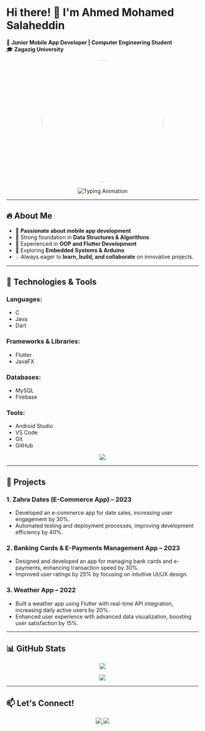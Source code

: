 # Hi there! 👋 I'm Ahmed Mohamed Salaheddin  

🚀 **Junior Mobile App Developer | Computer Engineering Student**  
🎓 **Zagazig University**  

<p align="center">
  <img src="https://res.cloudinary.com/dzg2700cz/image/upload/t_Profile/v1732410318/1732410275515_gfkvuz.png" width="320" height="320" style="border-radius: 50%;" />
</p>

<p align="center">
  <img src="https://readme-typing-svg.herokuapp.com?font=Fira+Code&size=22&pause=1000&color=F78C6C&center=true&vCenter=true&width=700&lines=Passionate+Mobile+App+Developer;Expert+in+Data+Structures+%26+Algorithms;Mastering+OOP+%26+Flutter+Development;Exploring+Embedded+Systems+%26+Arduino!+🚀" alt="Typing Animation" />
</p>

---

## 🔥 About Me  
- 🔹 **Passionate about mobile app development**  
- 🔹 Strong foundation in **Data Structures & Algorithms**  
- 🔹 Experienced in **OOP and Flutter Development**  
- 🔹 Exploring **Embedded Systems & Arduino**  
- 💡 Always eager to **learn, build, and collaborate** on innovative projects.  

---

## 🚀 Technologies & Tools  
### **Languages:**  
- C  
- Java  
- Dart  

### **Frameworks & Libraries:**  
- Flutter  
- JavaFX  

### **Databases:**  
- MySQL  
- Firebase  

### **Tools:**  
- Android Studio  
- VS Code  
- Git  
- GitHub  

<p align="center">
  <img src="https://skillicons.dev/icons?i=dart,flutter,androidstudio,git,github,vscode,figma,arduino" />
</p>

---

## 📂 Projects  
### 1. Zahra Dates (E-Commerce App) – 2023  
- Developed an e-commerce app for date sales, increasing user engagement by 30%.
- Automated testing and deployment processes, improving development efficiency by 40%.

### 2. Banking Cards & E-Payments Management App – 2023  
- Designed and developed an app for managing bank cards and e-payments, enhancing transaction speed by 30%.
- Improved user ratings by 25% by focusing on intuitive UI/UX design.

### 3. Weather App – 2022  
- Built a weather app using Flutter with real-time API integration, increasing daily active users by 20%.
- Enhanced user experience with advanced data visualization, boosting user satisfaction by 15%.

---

## 📊 GitHub Stats  
<p align="center">
  <img src="https://github-readme-streak-stats.herokuapp.com/?user=yourusername&theme=tokyonight" />
</p>

<p align="center">
  <img src="https://github-readme-stats.vercel.app/api/top-langs/?username=yourusername&layout=compact&theme=tokyonight" />
</p>

---

## 📫 Let's Connect!  
<p align="center">
  <a href="https://github.com/yourusername">
    <img src="https://img.shields.io/badge/GitHub-Profile-informational?style=flat&logo=github&color=181717" />
  </a>
  <a href="https://www.linkedin.com/in/ahmed-salah-519170220/">
    <img src="https://img.shields.io/badge/LinkedIn-Profile-blue?style=flat&logo=linkedin" />
  </a>
</p>
